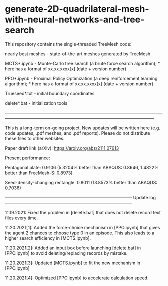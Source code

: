 # generate-2D-quadrilateral-mesh-with-neural-networks-and-tree-search
This repository contains the single-threaded TreeMesh code:

nearly best meshes - state-of-the-art meshes generated by TreeMesh

MCTS*.ipynb - Monte-Carlo tree search (a brute force search algorithm); * here has a format of xx.xx.xxxx[x] (date + version number)

PPO*.ipynb - Proximal Policy Optimization (a deep reinforcement learning algorithm); * here has a format of xx.xx.xxxx[x] (date + version number)

Trueseed*.txt - initial boundary coordinates

delete*.bat - initialization tools

——————————————————————————————————————————————————————————————————————

This is a long-term on-going project. New updates will be written here (e.g. code updates, .pdf meshes, and .pdf reports). Please do not distribute these files to other websites.

Paper draft link (arXiv): https://arxiv.org/abs/2111.07613

Present performance:

Pentagonal plate: 0.9106 (5.3204% better than ABAQUS: 0.8646, 1.4822% better than FreeMesh-S: 0.8973)

Seed-density-changing rectangle: 0.8011 (13.8573% better than ABAQUS: 0.7036)

————————————————————————————— Update log —————————————————————————————

11.19.2021: Fixed the problem in [delete.bat] that does not delete record text files every time.

11.20.2021[1]: Added the force-choice mechanism in [PPO.ipynb] that gives the agent 2 chances to choose type 0 in an episode. This also leads to a higher search efficiency in [MCTS.ipynb].

11.20.2021[2]: Added an input box before launching [delete.bat] in [PPO.ipynb] to avoid deleting/replacing records by mistake.

11.20.2021[3]: Updated [MCTS.ipynb] to fit the new mechanism in [PPO.ipynb]

11.20.2021[4]: Optimized [PPO.ipynb] to accelerate calculation speed.
